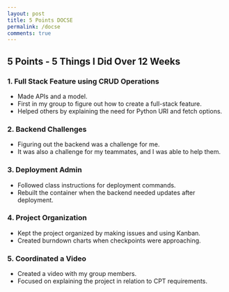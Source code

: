 ```yaml
---
layout: post
title: 5 Points DOCSE
permalink: /docse
comments: true
---
```


## 5 Points - 5 Things I Did Over 12 Weeks  

### 1. Full Stack Feature using CRUD Operations  
- Made APIs and a model.  
- First in my group to figure out how to create a full-stack feature.  
- Helped others by explaining the need for Python URI and fetch options.  

### 2. Backend Challenges  
- Figuring out the backend was a challenge for me.  
- It was also a challenge for my teammates, and I was able to help them.  

### 3. Deployment Admin  
- Followed class instructions for deployment commands.  
- Rebuilt the container when the backend needed updates after deployment.  

### 4. Project Organization  
- Kept the project organized by making issues and using Kanban.  
- Created burndown charts when checkpoints were approaching.  

### 5. Coordinated a Video  
- Created a video with my group members.  
- Focused on explaining the project in relation to CPT requirements.  
